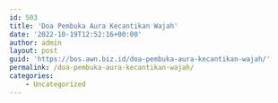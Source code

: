 ```yaml
---
id: 503
title: 'Doa Pembuka Aura Kecantikan Wajah'
date: '2022-10-19T12:52:16+00:00'
author: admin
layout: post
guid: 'https://bos.awn.biz.id/doa-pembuka-aura-kecantikan-wajah/'
permalink: /doa-pembuka-aura-kecantikan-wajah/
categories:
    - Uncategorized
---
```


